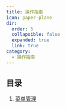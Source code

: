 ```yaml
---
title: 操作指南
icon: paper-plane
dir:
  order: 5
  collapsible: false
  expanded: true
  link: true
category:
  - 操作指南
---
```



## 目录

1. [菜单管理](./1.菜单管理.md)
 